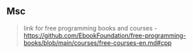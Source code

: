 ## Msc
>link for free programming books and courses
-https://github.com/EbookFoundation/free-programming-books/blob/main/courses/free-courses-en.md#cpp
